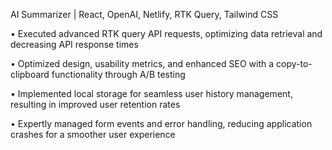AI Summarizer | React, OpenAI, Netlify, RTK Query, Tailwind CSS 

• Executed advanced RTK query API requests, optimizing data retrieval and decreasing API response times

• Optimized design, usability metrics, and enhanced SEO with a copy-to-clipboard functionality through A/B testing

• Implemented local storage for seamless user history management, resulting in improved user retention rates

• Expertly managed form events and error handling, reducing application crashes for a smoother user experience
